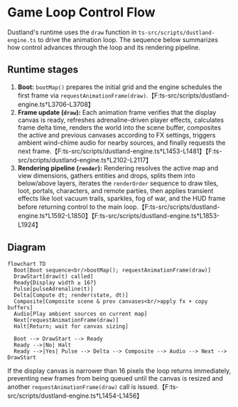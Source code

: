 # Game Loop Control Flow

Dustland's runtime uses the `draw` function in `ts-src/scripts/dustland-engine.ts` to drive the animation loop. The sequence below summarizes how control advances through the loop and its rendering pipeline.

## Runtime stages

1. **Boot:** `bootMap()` prepares the initial grid and the engine schedules the first frame via `requestAnimationFrame(draw)`.【F:ts-src/scripts/dustland-engine.ts†L3706-L3708】
2. **Frame update (`draw`):** Each animation frame verifies that the display canvas is ready, refreshes adrenaline-driven player effects, calculates frame delta time, renders the world into the scene buffer, composites the active and previous canvases according to FX settings, triggers ambient wind-chime audio for nearby sources, and finally requests the next frame.【F:ts-src/scripts/dustland-engine.ts†L1453-L1481】【F:ts-src/scripts/dustland-engine.ts†L2102-L2117】
3. **Rendering pipeline (`render`):** Rendering resolves the active map and view dimensions, gathers entities and drops, splits them into below/above layers, iterates the `renderOrder` sequence to draw tiles, loot, portals, characters, and remote parties, then applies transient effects like loot vacuum trails, sparkles, fog of war, and the HUD frame before returning control to the main loop.【F:ts-src/scripts/dustland-engine.ts†L1592-L1850】【F:ts-src/scripts/dustland-engine.ts†L1853-L1924】

## Diagram

```mermaid
flowchart TD
  Boot[Boot sequence<br/>bootMap(); requestAnimationFrame(draw)]
  DrawStart[draw(t) called]
  Ready{Display width ≥ 16?}
  Pulse[pulseAdrenaline(t)]
  Delta[Compute dt; render(state, dt)]
  Composite[Composite scene & prev canvases<br/>apply fx + copy buffers]
  Audio[Play ambient sources on current map]
  Next[requestAnimationFrame(draw)]
  Halt[Return; wait for canvas sizing]

  Boot --> DrawStart --> Ready
  Ready -->|No| Halt
  Ready -->|Yes| Pulse --> Delta --> Composite --> Audio --> Next --> DrawStart
```

If the display canvas is narrower than 16 pixels the loop returns immediately, preventing new frames from being queued until the canvas is resized and another `requestAnimationFrame(draw)` call is issued.【F:ts-src/scripts/dustland-engine.ts†L1454-L1456】
